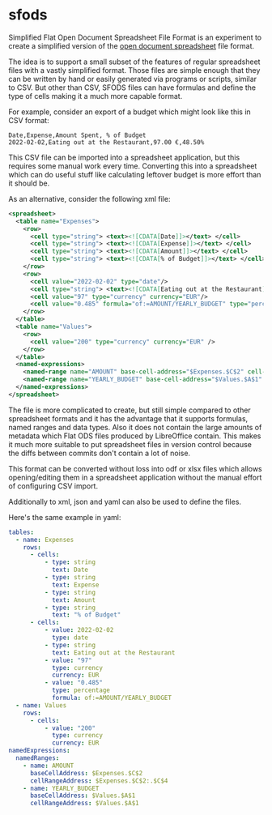 # sfods
Simplified Flat Open Document Spreadsheet File Format
is an experiment to create a simplified version of the [open document spreadsheet](https://en.wikipedia.org/wiki/OpenDocument_technical_specification#Document_representation) file format.

The idea is to support a small subset of the features of regular spreadsheet files with a vastly simplified format.
Those files are simple enough that they can be written by hand or easily generated via programs or scripts, similar to CSV.
But other than CSV, SFODS files can have formulas and define the type of cells making it a much more capable format.

For example, consider an export of a budget which might look like this in CSV format:

```csv
Date,Expense,Amount Spent, % of Budget
2022-02-02,Eating out at the Restaurant,97.00 €,48.50%
```
This CSV file can be imported into a spreadsheet application, but this requires some manual work every time.
Converting this into a spreadsheet which can do useful stuff like calculating leftover budget is more effort than it should be.

As an alternative, consider the following xml file:

```xml
<spreadsheet>
  <table name="Expenses">
    <row>
      <cell type="string"> <text><![CDATA[Date]]></text> </cell>
      <cell type="string"> <text><![CDATA[Expense]]></text> </cell>
      <cell type="string"> <text><![CDATA[Amount]]></text> </cell>
      <cell type="string"> <text><![CDATA[% of Budget]]></text> </cell>
    </row>
    <row>
      <cell value="2022-02-02" type="date"/>
      <cell type="string"> <text><![CDATA[Eating out at the Restaurant]]></text> </cell>
      <cell value="97" type="currency" currency="EUR"/>
      <cell value="0.485" formula="of:=AMOUNT/YEARLY_BUDGET" type="percentage"/>
    </row>
  </table>
  <table name="Values">
    <row>
      <cell value="200" type="currency" currency="EUR" />
    </row>
  </table>
  <named-expressions>
    <named-range name="AMOUNT" base-cell-address="$Expenses.$C$2" cell-range-address="$Expenses.$C$2:.$C$4" />
    <named-range name="YEARLY_BUDGET" base-cell-address="$Values.$A$1" cell-range-address="$Values.$A$1" />
  </named-expressions>
</spreadsheet>
```

The file is more complicated to create, but still simple compared to other spreadsheet formats and it has the advantage that it supports formulas, named ranges and data types.
Also it does not contain the large amounts of metadata which Flat ODS files produced by LibreOffice contain.
This makes it much more suitable to put spreadsheet files in version control because the diffs between commits don't contain a lot of noise.

This format can be converted without loss into odf or xlsx files which allows opening/editing them in a spreadsheet application without the manual effort of configuring CSV import.

Additionally to xml, json and yaml can also be used to define the files.

Here's the same example in yaml:

```yaml
tables:
  - name: Expenses
    rows:
      - cells:
          - type: string
            text: Date
          - type: string
            text: Expense
          - type: string
            text: Amount
          - type: string
            text: "% of Budget"
      - cells:
          - value: 2022-02-02
            type: date
          - type: string
            text: Eating out at the Restaurant
          - value: "97"
            type: currency
            currency: EUR
          - value: "0.485"
            type: percentage
            formula: of:=AMOUNT/YEARLY_BUDGET
  - name: Values
    rows:
      - cells:
          - value: "200"
            type: currency
            currency: EUR
namedExpressions:
  namedRanges:
    - name: AMOUNT
      baseCellAddress: $Expenses.$C$2
      cellRangeAddress: $Expenses.$C$2:.$C$4
    - name: YEARLY_BUDGET
      baseCellAddress: $Values.$A$1
      cellRangeAddress: $Values.$A$1
```

